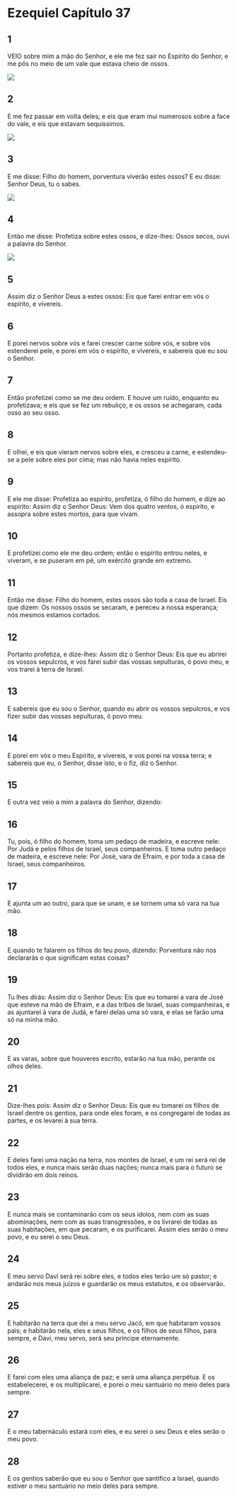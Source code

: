 # Ezequiel Capítulo 37

## 1
VEIO sobre mim a mão do Senhor, e ele me fez sair no Espírito do Senhor, e me pôs no meio de um vale que estava cheio de ossos.

![](../.img/Ez/37/1-0.jpg)

## 2
E me fez passar em volta deles; e eis que eram mui numerosos sobre a face do vale, e eis que estavam sequíssimos.

![](../.img/Ez/37/2-0.jpg)

## 3
E me disse: Filho do homem, porventura viverão estes ossos? E eu disse: Senhor Deus, tu o sabes.

![](../.img/Ez/37/3-0.jpg)

## 4
Então me disse: Profetiza sobre estes ossos, e dize-lhes: Ossos secos, ouvi a palavra do Senhor.

![](../.img/Ez/37/4-0.jpg)

## 5
Assim diz o Senhor Deus a estes ossos: Eis que farei entrar em vós o espírito, e vivereis.

## 6
E porei nervos sobre vós e farei crescer carne sobre vós, e sobre vós estenderei pele, e porei em vós o espírito, e vivereis, e sabereis que eu sou o Senhor.

## 7
Então profetizei como se me deu ordem. E houve um ruído, enquanto eu profetizava; e eis que se fez um rebuliço, e os ossos se achegaram, cada osso ao seu osso.

## 8
E olhei, e eis que vieram nervos sobre eles, e cresceu a carne, e estendeu-se a pele sobre eles por cima; mas não havia neles espírito.

## 9
E ele me disse: Profetiza ao espírito, profetiza, ó filho do homem, e dize ao espírito: Assim diz o Senhor Deus: Vem dos quatro ventos, ó espírito, e assopra sobre estes mortos, para que vivam.

## 10
E profetizei como ele me deu ordem; então o espírito entrou neles, e viveram, e se puseram em pé, um exército grande em extremo.

## 11
Então me disse: Filho do homem, estes ossos são toda a casa de Israel. Eis que dizem: Os nossos ossos se secaram, e pereceu a nossa esperança; nós mesmos estamos cortados.

## 12
Portanto profetiza, e dize-lhes: Assim diz o Senhor Deus: Eis que eu abrirei os vossos sepulcros, e vos farei subir das vossas sepulturas, ó povo meu, e vos trarei à terra de Israel.

## 13
E sabereis que eu sou o Senhor, quando eu abrir os vossos sepulcros, e vos fizer subir das vossas sepulturas, ó povo meu.

## 14
E porei em vós o meu Espírito, e vivereis, e vos porei na vossa terra; e sabereis que eu, o Senhor, disse isto, e o fiz, diz o Senhor.

## 15
E outra vez veio a mim a palavra do Senhor, dizendo:

## 16
Tu, pois, ó filho do homem, toma um pedaço de madeira, e escreve nele: Por Judá e pelos filhos de Israel, seus companheiros. E toma outro pedaço de madeira, e escreve nele: Por José, vara de Efraim, e por toda a casa de Israel, seus companheiros.

## 17
E ajunta um ao outro, para que se unam, e se tornem uma só vara na tua mão.

## 18
E quando te falarem os filhos do teu povo, dizendo: Porventura não nos declararás o que significam estas coisas?

## 19
Tu lhes dirás: Assim diz o Senhor Deus: Eis que eu tomarei a vara de José que esteve na mão de Efraim, e a das tribos de Israel, suas companheiras, e as ajuntarei à vara de Judá, e farei delas uma só vara, e elas se farão uma só na minha mão.

## 20
E as varas, sobre que houveres escrito, estarão na tua mão, perante os olhos deles.

## 21
Dize-lhes pois: Assim diz o Senhor Deus: Eis que eu tomarei os filhos de Israel dentre os gentios, para onde eles foram, e os congregarei de todas as partes, e os levarei à sua terra.

## 22
E deles farei uma nação na terra, nos montes de Israel, e um rei será rei de todos eles, e nunca mais serão duas nações; nunca mais para o futuro se dividirão em dois reinos.

## 23
E nunca mais se contaminarão com os seus ídolos, nem com as suas abominações, nem com as suas transgressões, e os livrarei de todas as suas habitações, em que pecaram, e os purificarei. Assim eles serão o meu povo, e eu serei o seu Deus.

## 24
E meu servo Davi será rei sobre eles, e todos eles terão um só pastor; e andarão nos meus juízos e guardarão os meus estatutos, e os observarão.

## 25
E habitarão na terra que dei a meu servo Jacó, em que habitaram vossos pais; e habitarão nela, eles e seus filhos, e os filhos de seus filhos, para sempre, e Davi, meu servo, será seu príncipe eternamente.

## 26
E farei com eles uma aliança de paz; e será uma aliança perpétua. E os estabelecerei, e os multiplicarei, e porei o meu santuário no meio deles para sempre.

## 27
E o meu tabernáculo estará com eles, e eu serei o seu Deus e eles serão o meu povo.

## 28
E os gentios saberão que eu sou o Senhor que santifico a Israel, quando estiver o meu santuário no meio deles para sempre.

